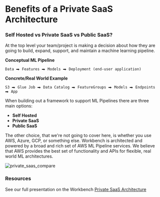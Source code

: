 # Benefits of a Private SaaS Architecture


### Self Hosted vs Private SaaS vs Public SaaS?
At the top level your team/project is making a decision about how they are going to build, expand, support, and maintain a machine learning pipeline.

**Conceptual ML Pipeline**

```
Data ⮕ Features ⮕ Models ⮕ Deployment (end-user application)
```


**Concrete/Real World Example**

```
S3 ⮕ Glue Job ⮕ Data Catalog ⮕ FeatureGroups ⮕ Models ⮕ Endpoints ⮕ App
```

When building out a framework to support ML Pipelines there are three main options:

- **Self Hosted**
- **Private SaaS**
- **Public SaaS**

The other choice, that we're not going to cover here, is whether you use AWS, Azure, GCP, or something else. Workbench is architected and powered by a broad and rich set of AWS ML Pipeline services. We believe that AWS provides the best set of functionality and APIs for flexible, real world ML architectures.

<img alt="private_saas_compare" src="https://github.com/user-attachments/assets/2f6d3724-e340-4a70-bb97-d05383917cfe">


### Resources
See our full presentation on the Workbench [Private SaaS Architecture](https://docs.google.com/presentation/d/1f_1gmE4-UAeUDDsoNdzK_d_MxALFXIkxORZwbJBjPq4/edit?usp=sharing``)